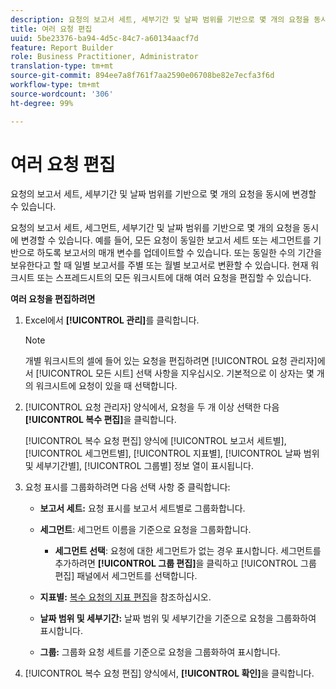 ```yaml
---
description: 요청의 보고서 세트, 세부기간 및 날짜 범위를 기반으로 몇 개의 요청을 동시에 변경할 수 있습니다.
title: 여러 요청 편집
uuid: 5be23376-ba94-4d5c-84c7-a60134aacf7d
feature: Report Builder
role: Business Practitioner, Administrator
translation-type: tm+mt
source-git-commit: 894ee7a8f761f7aa2590e06708be82e7ecfa3f6d
workflow-type: tm+mt
source-wordcount: '306'
ht-degree: 99%

---
```



# 여러 요청 편집

요청의 보고서 세트, 세부기간 및 날짜 범위를 기반으로 몇 개의 요청을 동시에 변경할 수 있습니다.

요청의 보고서 세트, 세그먼트, 세부기간 및 날짜 범위를 기반으로 몇 개의 요청을 동시에 변경할 수 있습니다. 예를 들어, 모든 요청이 동일한 보고서 세트 또는 세그먼트를 기반으로 하도록 보고서의 매개 변수를 업데이트할 수 있습니다. 또는 동일한 수의 기간을 보유한다고 할 때 일별 보고서를 주별 또는 월별 보고서로 변환할 수 있습니다. 현재 워크시트 또는 스프레드시트의 모든 워크시트에 대해 여러 요청을 편집할 수 있습니다.

**여러 요청을 편집하려면**

1. Excel에서 **[!UICONTROL 관리]**&#x200B;를 클릭합니다.

   >[!NOTE]
   >
   >개별 워크시트의 셀에 들어 있는 요청을 편집하려면 [!UICONTROL 요청 관리자]에서 [!UICONTROL 모든 시트] 선택 사항을 지우십시오. 기본적으로 이 상자는 몇 개의 워크시트에 요청이 있을 때 선택합니다.

1. [!UICONTROL 요청 관리자] 양식에서, 요청을 두 개 이상 선택한 다음 **[!UICONTROL 복수 편집]**&#x200B;을 클릭합니다.

   [!UICONTROL 복수 요청 편집] 양식에 [!UICONTROL  보고서 세트별], [!UICONTROL 세그먼트별], [!UICONTROL 지표별], [!UICONTROL 날짜 범위 및 세부기간별], [!UICONTROL 그룹별] 정보 열이 표시됩니다.
1. 요청 표시를 그룹화하려면 다음 선택 사항 중 클릭합니다:  

   * **보고서 세트:** 요청 표시를 보고서 세트별로 그룹화합니다.
   * **세그먼트**: 세그먼트 이름을 기준으로 요청을 그룹화합니다.

      * **세그먼트 선택**: 요청에 대한 세그먼트가 없는 경우 표시합니다. 세그먼트를 추가하려면 **[!UICONTROL 그룹 편집]**&#x200B;을 클릭하고 [!UICONTROL 그룹 편집] 패널에서 세그먼트를 선택합니다.
   * **지표별:** [복수 요청의 지표 편집](/help/analyze/report-builder/manage-requests/edit-multiple-metrics.md)을 참조하십시오.

   * **날짜 범위 및 세부기간:** 날짜 범위 및 세부기간을 기준으로 요청을 그룹화하여 표시합니다.
   * **그룹:** 그룹화 요청 세트를 기준으로 요청을 그룹화하여 표시합니다.


1. [!UICONTROL 복수 요청 편집] 양식에서, **[!UICONTROL 확인]**&#x200B;을 클릭합니다.

